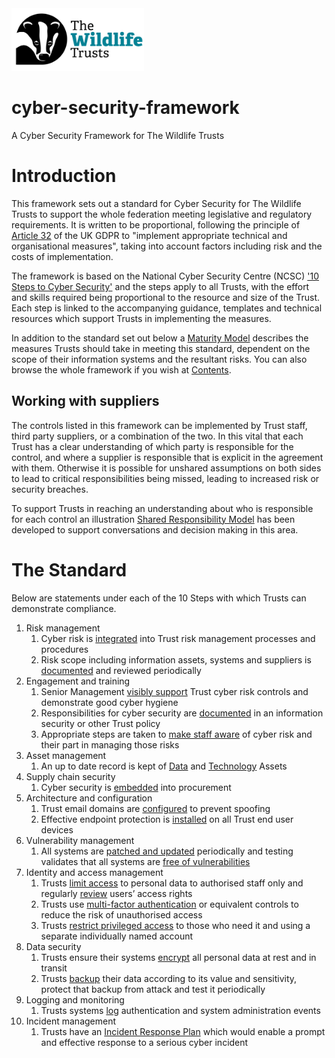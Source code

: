 <img src="/Levels/twt-logo.png" height="100">

# cyber-security-framework
A Cyber Security Framework for The Wildlife Trusts

# Introduction
This framework sets out a standard for Cyber Security for The Wildlife Trusts to support the whole federation meeting legislative and regulatory requirements. It is written to be proportional, following the principle of [Article 32](https://www.legislation.gov.uk/eur/2016/679/article/32) of the UK GDPR to "implement appropriate technical and organisational measures", taking into account factors including risk and the costs of implementation.

The framework is based on the National Cyber Security Centre (NCSC) ['10 Steps to Cyber Security'](https://www.ncsc.gov.uk/collection/10-steps) and the steps apply to all Trusts, with the effort and skills required being proportional to the resource and size of the Trust. Each step is linked to the accompanying guidance, templates and technical resources which support Trusts in implementing the measures.

In addition to the standard set out below a [Maturity Model](/Levels/README.md#introduction) describes the measures Trusts should take in meeting this standard, dependent on the scope of their information systems and the resultant risks.  You can also browse the whole framework if you wish at [Contents](/Levels/Contents.md).

## Working with suppliers
The controls listed in this framework can be implemented by Trust staff, third party suppliers, or a combination of the two. In this vital that each Trust has a clear understanding of which party is responsible for the control, and where a supplier is responsible that is explicit in the agreement with them.  Otherwise it is possible for unshared assumptions on both sides to lead to critical responsibilities being missed, leading to increased risk or security breaches.

To support Trusts in reaching an understanding about who is responsible for each control an illustration [Shared Responsibility Model](/1-Understand-your-risks/shared-responsibility-model.md) has been developed to support conversations and decision making in this area.

# The Standard
Below are statements under each of the 10 Steps with which Trusts can demonstrate compliance.

1. Risk management
	1. Cyber risk is [integrated](/1-Understand-your-risks/Step-01-Risk-Management.md#integrating-cyber-risk-management) into Trust risk management processes and procedures
	2. Risk scope including information assets, systems and suppliers is [documented](/1-Understand-your-risks/Step-01-Risk-Management.md#define-scope) and reviewed periodically
2. Engagement and training
	1. Senior Management [visibly support](/1-Understand-your-risks/Step-02-Engagement-and-Training.md#top-down-support) Trust cyber risk controls and demonstrate good cyber hygiene 
	2. Responsibilities for cyber security are [documented](/1-Understand-your-risks/Step-02-Engagement-and-Training.md#information-security-policies) in an information security or other Trust policy
	3. Appropriate steps are taken to [make staff aware](/1-Understand-your-risks/Step-02-Engagement-and-Training.md#security-awareness) of cyber risk and their part in managing those risks
3. Asset management
	1. An up to date record is kept of [Data](/1-Understand-your-risks/Step-03-Asset-Management.md#data-assets) and [Technology](/1-Understand-your-risks/Step-03-Asset-Management.md#technology-assets) Assets
4. Supply chain security
	1. Cyber security is [embedded](/1-Understand-your-risks/Step-04-Supply-Chain-Security.md#embed-security-into-procurement) into procurement
5. Architecture and configuration
	1. Trust email domains are [configured](/2-Implement-appropriate-mitigations/Step-05-Architecture-and-Configuration.md#make-it-harder-to-spoof-your-email-domain) to prevent spoofing
	2. Effective endpoint protection is [installed](/2-Implement-appropriate-mitigations/Step-05-Architecture-and-Configuration.md#install-effective-endpoint-protection) on all Trust end user devices
6. Vulnerability management
	1. All systems are [patched and updated](/2-Implement-appropriate-mitigations/Step-06-Vulnerability-Management.md#update-systems) periodically and testing validates that all systems are [free of vulnerabilities](/2-Implement-appropriate-mitigations/Step-06-Vulnerability-Management.md#scan-for-vulnerabilities)
7. Identity and access management
	1. Trusts [limit access](/2-Implement-appropriate-mitigations/Step-07-Identity-and-Access-Management.md#decide-who-needs-access-to-what-and-how) to personal data to authorised staff only and regularly [review](/2-Implement-appropriate-mitigations/Step-07-Identity-and-Access-Management.md#maintain-your-identities) users’ access rights
	2. Trusts use [multi-factor authentication](/2-Implement-appropriate-mitigations/Step-07-Identity-and-Access-Management.md#implement-multi-factor-authentication-mfa-for-all-remote-access) or equivalent controls to reduce the risk of unauthorised access
	3. Trusts [restrict privileged access](/2-Implement-appropriate-mitigations/Step-07-Identity-and-Access-Management.md#separate-admin-accounts-and-protect-them) to those who need it and using a separate individually named account 
8. Data security
	1. Trusts ensure their systems [encrypt](/2-Implement-appropriate-mitigations/Step-08-Data-Security.md#protect-data-with-encryption) all personal data at rest and in transit
	2. Trusts [backup](/2-Implement-appropriate-mitigations/Step-08-Data-Security.md#backup-your-data) their data according to its value and sensitivity, protect that backup from attack and test it periodically
9. Logging and monitoring
	1. Trusts systems [log](/3-Prepare-for-incidents/Step-09-Logging-and-monitoring.md#log-what-matters) authentication and system administration events
10. Incident management
	1. Trusts have an [Incident Response Plan](/3-Prepare-for-incidents/Step-10-Incident-management.md#develop-an-incident-response-plan) which would enable a prompt and effective response to a serious cyber incident